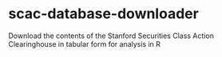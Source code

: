 # scac-database-downloader
Download the contents of the Stanford Securities Class Action Clearinghouse in tabular form for analysis in R

